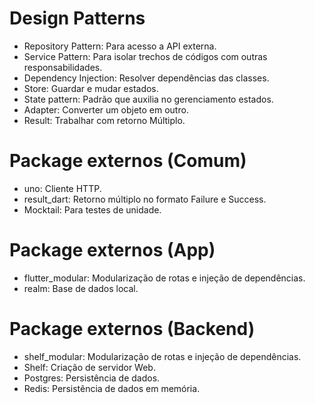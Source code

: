 # Design Patterns

- Repository Pattern: Para acesso a API externa.
- Service Pattern: Para isolar trechos de códigos com outras responsabilidades.
- Dependency Injection: Resolver dependências das classes.
- Store: Guardar e mudar estados.
- State pattern: Padrão que auxilia no gerenciamento estados.
- Adapter: Converter um objeto em outro.
- Result: Trabalhar com retorno Múltiplo.


# Package externos (Comum)

- uno: Cliente HTTP.
- result_dart: Retorno múltiplo no formato Failure e Success.
- Mocktail: Para testes de unidade.


# Package externos (App)

- flutter_modular: Modularização de rotas e injeção de dependências.
- realm: Base de dados local.

# Package externos (Backend)

- shelf_modular: Modularização de rotas e injeção de dependências.
- Shelf: Criação de servidor Web.
- Postgres: Persistência de dados.
- Redis: Persistência de dados em memória.
